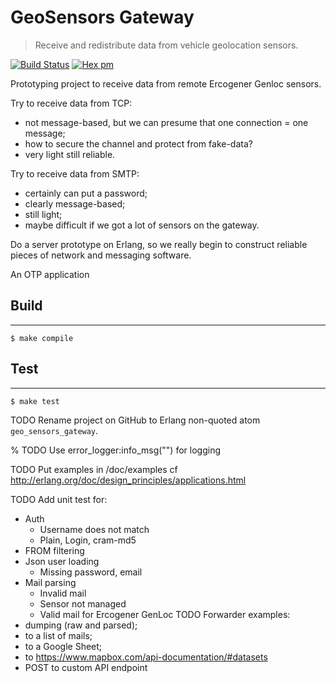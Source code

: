 # GeoSensors Gateway

> Receive and redistribute data from vehicle geolocation sensors.

[![Build Status](https://travis-ci.org/YtoTech/geo-sensors-gateway.svg?branch=master)](https://travis-ci.org/YtoTech/geo-sensors-gateway)
[![Hex pm](http://img.shields.io/hexpm/v/geo_sensors_gateway.svg?style=flat)](https://hex.pm/packages/geo_sensors_gateway)

Prototyping project to receive data from remote Ercogener Genloc sensors.

Try to receive data from TCP:
* not message-based, but we can presume that one connection = one message;
* how to secure the channel and protect from fake-data?
* very light still reliable.

Try to receive data from SMTP:
* certainly can put a password;
* clearly message-based;
* still light;
* maybe difficult if we got a lot of sensors on the gateway.

Do a server prototype on Erlang, so we really begin to construct reliable
pieces of network and messaging software.

An OTP application

## Build
-----

    $ make compile

## Test
-----

    $ make test


TODO Rename project on GitHub to Erlang non-quoted atom `geo_sensors_gateway`.

% TODO Use error_logger:info_msg("") for logging

TODO Put examples in /doc/examples cf http://erlang.org/doc/design_principles/applications.html

TODO Add unit test for:
* Auth
    * Username does not match
    * Plain, Login, cram-md5
* FROM filtering
* Json user loading
	* Missing password, email
* Mail parsing
	* Invalid mail
	* Sensor not managed
	* Valid mail for Ercogener GenLoc
TODO Forwarder examples:
* dumping (raw and parsed);
* to a list of mails;
* to a Google Sheet;
* to https://www.mapbox.com/api-documentation/#datasets
* POST to custom API endpoint
